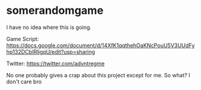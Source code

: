 # somerandomgame
I have no idea where this is going.

Game Script: https://docs.google.com/document/d/14XfK1qqthehOaKNcPouU5V3UUdFyhp132DCbIRljgqU/edit?usp=sharing

Twitter: https://twitter.com/advntregme

No one probably gives a crap about this project except for me. So what? I don't care bro
